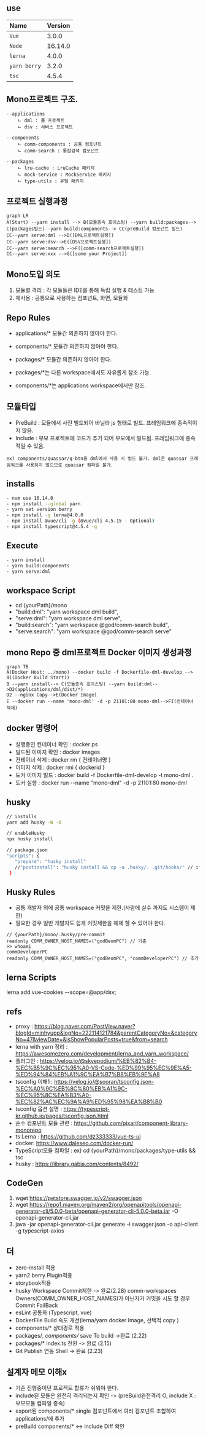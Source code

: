 ## use
Name         | Version    |
:------      | :------    |
`Vue`        | 3.0.0      | 
`Node`       | 16.14.0    |  
`lerna`      | 4.0.0      |  
`yarn berry` | 3.2.0      |  
`tsc`        | 4.5.4      |
 
 ## Mono프로젝트 구조.
~~~
--applications
    ㄴ dml : 몰 프로젝트
    ㄴ dsv : 서비스 프로젝트

--components
    ㄴ comm-components : 공통 컴포넌트
    ㄴ comm-search : 통합검색 컴포넌트

--packages
    ㄴ lru-cache : LruCache 패키지
    ㄴ mock-service : MockService 패키지
    ㄴ type-utils : 유틸 패키지
~~~
## 프로젝트 실행과정
```mermaid
graph LR
A(Start) --yarn install --> B(모듈종속 호이스팅) --yarn build:packages--> C(packages빌드)--yarn build:components--> CC(preBuild 컴포넌트 빌드)
CC--yarn serve:dml -->D([DML프로젝트실행])
CC--yarn serve:dsv-->E([DSV프로젝트실행])
CC--yarn serve:search -->F([comm-search프로젝트실행])
CC--yarn serve:xxx -->G([some your Project])
```

## Mono도입 의도
 1. 모듈별 격리 : 각 모듈들은 IDE를 통해 독립 실행 & 테스트 가능
 2. 재사용 : 공통으로 사용하는 컴포넌트, 화면, 모듈화
## Repo Rules
  - applications/* 모듈간 의존하지 않아야 한다.
  - components/* 모듈간 의존하지 않아야 한다.
  - packages/* 모듈간 의존하지 않아야 한다.

  - packages/*는 다른 workspace에서도 자유롭게 참조 가능.
  - components/*는 applications workspace에서만 참조.

## 모듈타입

 - PreBuild : 모듈에서 사전 빌드되어 바닐라 js 형태로 빌드. 프레임워크에 종속적이지 않음.
 - Include : 부모 프로젝트에 코드가 추가 되어 부모에서 빌드됨. 프레임워크에 종속적일 수 있음.
```
ex) components/quassar/q-btn을 dml에서 사용 시 빌드 불가. dml은 quassar 프레임워크를 사용하지 않으므로 quassar 컴파일 불가. 
```


## installs
```sh
- nvm use 16.14.0
- npm install --global yarn
- yarn set version berry
- npm install -g lerna@4.0.0
- npm install @vue/cli -g (@vue/cli 4.5.15 - Optional)
- npm install typescript@4.5.4 -g
```

## Execute
```sh
- yarn install
- yarn build:components
- yarn serve:dml
```

## workspace Script
- cd {yourPath}/mono
- "build:dml": "yarn workspace dml build",
- "serve:dml": "yarn workspace dml serve",
- "build:search": "yarn workspace @god/comm-search build",
- "serve:search": "yarn workspace @god/comm-search serve"


## mono Repo 중 dml프로젝트 Docker 이미지 생성과정
```mermaid
graph TB
A(Docker Host: ../mono) --docker build -f Dockerfile-dml-develop --> B((Docker Build Start))
B --yarn install--> C(모듈종속 호이스팅) --yarn build:dml-->D2(applications/dml/dist/*)
D2 --nginx Copy-->E(Docker Image)
E --docker run --name 'mono-dml' -d -p 21101:80 mono-dml-->FI(컨테이너 적재)
```


## docker 명령어
 - 실행중인 컨테이너 확인 : docker ps
 - 빌드된 이미지 확인 : docker images
 - 컨테이너 삭제 : docker rm { 컨테이너명 }
 - 이미지 삭제 : docker rmi { dockerid }
 - 도커 이미지 빌드 : docker build -f Dockerfile-dml-develop  -t mono-dml .
 - 도커 실행 : docker run --name "mono-dml" -d -p 21101:80 mono-dml

## husky 
 ```sh
 // installs
 yarn add husky -W -D

 // enableHusky
 npx husky install 

// package.json
 "scripts": {
    "prepare": "husky install"
    //"postinstall": "husky install && cp -a .husky/. .git/hooks/" // if use GitKraken
  }
 ```
 ## Husky Rules
- 공통 개발자 외에 공통 workspace 커밋을 제한.(사람에 실수 까지도 시스템이 제한)
- 필요한 경우 일반 개발자도 쉽게 커밋제한을 해제 할 수 있어야 한다. 
```
// {yourPath}/mono/.husky/pre-commit
readonly COMM_OWNER_HOST_NAMES=("godBeomPC") // 기존
>> whoami
commDeveloperPC
readonly COMM_OWNER_HOST_NAMES=("godBeomPC", "commDeveloperPC") // 추가
```

## lerna Scripts
lerna add vue-cookies --scope=@app/dsv;  


## refs
- proxy : https://blog.naver.com/PostView.naver?blogId=minhyupp&logNo=222114121784&parentCategoryNo=&categoryNo=47&viewDate=&isShowPopularPosts=true&from=search
- lerna with yarn 정리 : https://awesomezero.com/development/lerna_and_yarn_workspace/
- 플러그인 : https://velog.io/@skyepodium/%EB%82%B4-%EC%B5%9C%EC%95%A0-VS-Code-%ED%99%95%EC%9E%A5-%ED%94%84%EB%A1%9C%EA%B7%B8%EB%9E%A8
- tsconfig 이해1 : https://velog.io/@sooran/tsconfig.json-%EC%A0%9C%EB%8C%80%EB%A1%9C-%EC%95%8C%EA%B3%A0-%EC%82%AC%EC%9A%A9%ED%95%98%EA%B8%B0
- tsconfig 옵션 설명 : https://typescript-kr.github.io/pages/tsconfig.json.html
- 순수 컴포넌트 모듈 관련 : https://github.com/pixari/component-library-monorepo
- ts Lerna : https://github.com/dz333333/vue-ts-ui
- docker: https://www.daleseo.com/docker-run/
- TypeScript모듈 컴파일 :  ex) cd {yourPath}/mono/packages/type-utils && tsc 
- husky : https://library.gabia.com/contents/8492/
## CodeGen
1. wget https://petstore.swagger.io/v2/swagger.json
2. wget https://repo1.maven.org/maven2/org/openapitools/openapi-generator-cli/5.0.0-beta/openapi-generator-cli-5.0.0-beta.jar -O openapi-generator-cli.jar
3. java -jar openapi-generator-cli.jar generate  -i swagger.json -o api-client -g typescript-axios 


## 더 
- zero-install 적용
- yarn2 berry Plugin적용
- storybook적용
- husky Workspace Commit제한 -> 완료(2.28) comm-workspaces Owners(COMM_OWNER_HOST_NAMES)가 아닌자가 커밋을 시도 할 경우 Commit FailBack 
- esLint 공통화 (Typescript, vue)
- DockerFile Build 속도 개선(lerna/yarn docker Image, 선택적 copy )
- components/* 상대경로 적용
- packages/*, components/* save To build ->완료  (2.22)
- packages/* index.ts 전환 -> 완료 (2.15)
- Git Publish 연동 Shell -> 완료 (2.23)


## 설계자 메모 이해x
- 기존 진행중이던 프로젝트 합류가 쉬워야 한다.
- include된 모듈은 완전히 격리되는지 확인 -> (preBuild완전격리 O, include X : 부모모듈 컴파일 종속)
- export된 components/* single 컴포넌트에서 여러 컴포넌트 조합하여 applications/에 추가 
- preBuild components/* <-> include Diff 확인

